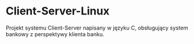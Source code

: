 # Client-Server-Linux
Projekt systemu Client-Server napisany w języku C, obsługujący system bankowy z perspektywy klienta banku.
